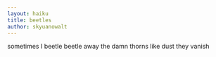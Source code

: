 ```yaml
---
layout: haiku
title: beetles
author: skyuanowalt
---
```


sometimes I beetle
beetle away the damn thorns
like dust they vanish
